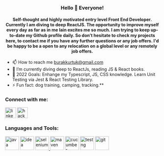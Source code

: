 <h3 align="center">Hello 👋 Everyone!</h1>
<h4 align="center">Self-thought and highly motivated entry level Front End Developer. Currently I am diving to deep ReactJS. The opportunity to improve myself
every day as far as in me lain excites me so much. I am trying to keep up-to-date my Github
proﬁle daily. So don’t hesitate to check my projects here, to contact me if you have any further questions or any job offers. I'd be happy to be a open to any relocation on a global level or any remotely job offers.</h4>


- 📫 How to reach me burakkurtuk@gmail.com
- 🌱 I’m currently diving deep to ReactJs, reading JS & React books.
- 🥅 2022 Goals: Enhange my Typescript, JS, CSS knowledge. Learn Unit Testing via Jest & React Testing Library.
- ⚡ Fun fact: dog training, camping, tracking.**
<h3 align="left">Connect with me:</h3>
<a href="https://www.linkedin.com/in/burakkurtuk/" target="blank"><img align="center" src="https://skillicons.dev/icons?i=linkedin" alt="linkedin" height="35" width="35" /></a>
<a href="https://www.hackerrank.com/burakkurtuk" target="blank"><img align="center" src="https://raw.githubusercontent.com/rahuldkjain/github-profile-readme-generator/master/src/images/icons/Social/hackerearth.svg" alt="hackerrank" height="35" width="35" /></a>
<h3 align="left">Languages and Tools:</h3><p align="left">
<a href="https://www.java.com/" target="_blank"><img src="https://skillicons.dev/icons?i=java" alt="java" width="45" height="45"/></a>
<a href="https://www.jetbrains.com/idea/" target="_blank"><img src="https://skillicons.dev/icons?i=idea" alt="idea" width="45" height="45"/></a>
<a href="https://www.selenium.dev/" target="_blank"><img src="https://skillicons.dev/icons?i=selenium" alt="selenium" width="45" height="45"/>
<a href="https://maven.apache.org/" target="_blank"> <img src="https://skillicons.dev/icons?i=maven" alt="maven" width="45" height="45"/></a>
<a href="https://cucumber.io/" target="_blank"><img src="https://avatars.githubusercontent.com/u/320565?s=280&v=4" alt="cucumber" width="45" height="45"/></a>
<a href="https://testng.org/doc/" target="_blank"><img src="https://blogs.perficient.com/files/2014/08/TestNG.png" alt="testng" width="45" height="45" /></a>
<a href="https://git-scm.com/" target="_blank"><img src="https://skillicons.dev/icons?i=git" alt="git" width="45" height="45"/></a>
